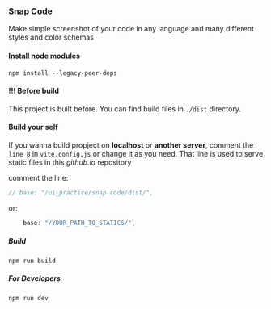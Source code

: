### Snap Code

Make simple screenshot of your code in any language and many different styles and color schemas

#### Install node modules
```shell
npm install --legacy-peer-deps
```

#### !!! Before build
This project is built before. You can find build files in `./dist` directory.

#### Build your self

If you wanna build propject on **localhost** or **another server**, comment the `line 8` in `vite.config.js` or change it as you need. That line is used to serve static files in this _github.io_ repository

comment the line:

```js
// base: "/ui_practice/snap-code/dist/",
```

or:

```js
    base: "/YOUR_PATH_TO_STATICS/",
```

##### Build
```shell
npm run build
```
##### For Developers
```shell
npm run dev
```
